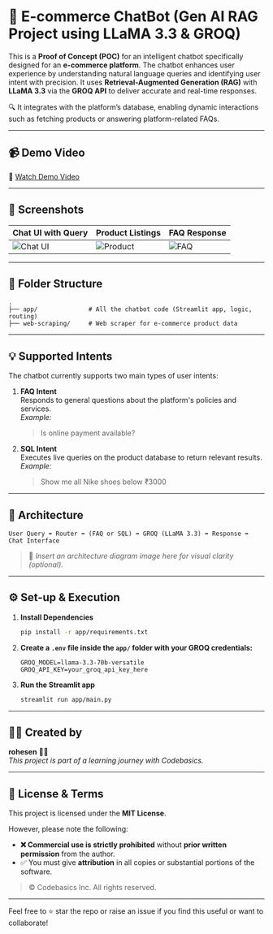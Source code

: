 # 💬 E-commerce ChatBot (Gen AI RAG Project using LLaMA 3.3 & GROQ)

This is a **Proof of Concept (POC)** for an intelligent chatbot specifically designed for an **e-commerce platform**. The chatbot enhances user experience by understanding natural language queries and identifying user intent with precision. It uses **Retrieval-Augmented Generation (RAG)** with **LLaMA 3.3** via the **GROQ API** to deliver accurate and real-time responses.

🔍 It integrates with the platform’s database, enabling dynamic interactions such as fetching products or answering platform-related FAQs.

---

## 📹 Demo Video

🎥 [Watch Demo Video](https://your-demo-video-link.com)

---

## 📸 Screenshots

| Chat UI with Query | Product Listings | FAQ Response |
|--------------------|------------------|---------------|
| ![Chat UI](https://your-image-link.com/chat-ui.png) | ![Product](https://your-image-link.com/product.png) | ![FAQ](https://your-image-link.com/faq.png) |

---

## 📁 Folder Structure

```
.
├── app/              # All the chatbot code (Streamlit app, logic, routing)
├── web-scraping/     # Web scraper for e-commerce product data
```

---

## 💡 Supported Intents

The chatbot currently supports two main types of user intents:

1. **FAQ Intent**  
   Responds to general questions about the platform's policies and services.  
   _Example:_  
   > Is online payment available?

2. **SQL Intent**  
   Executes live queries on the product database to return relevant results.  
   _Example:_  
   > Show me all Nike shoes below ₹3000

---

## 🧠 Architecture

```
User Query ➡️ Router ➡️ (FAQ or SQL) ➡️ GROQ (LLaMA 3.3) ➡️ Response ➡️ Chat Interface
```

> 📌 _Insert an architecture diagram image here for visual clarity (optional)._

---

## ⚙️ Set-up & Execution

1. **Install Dependencies**

   ```bash
   pip install -r app/requirements.txt
   ```

2. **Create a `.env` file inside the `app/` folder with your GROQ credentials:**

   ```
   GROQ_MODEL=llama-3.3-70b-versatile
   GROQ_API_KEY=your_groq_api_key_here
   ```

3. **Run the Streamlit app**

   ```bash
   streamlit run app/main.py
   ```

---

## 🧑‍💻 Created by

**rohesen** 👨‍💻  
_This project is part of a learning journey with Codebasics._

---

## 📜 License & Terms

This project is licensed under the **MIT License**.

However, please note the following:

- **❌ Commercial use is strictly prohibited** without **prior written permission** from the author.
- ✅ You must give **attribution** in all copies or substantial portions of the software.

> © Codebasics Inc. All rights reserved.

---

Feel free to ⭐️ star the repo or raise an issue if you find this useful or want to collaborate!
